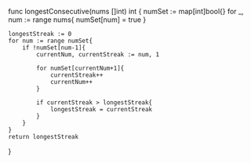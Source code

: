 func longestConsecutive(nums []int) int {
    numSet := map[int]bool{}
    for _, num := range nums{
        numSet[num] = true
    }

    longestStreak := 0
    for num := range numSet{
        if !numSet[num-1]{
            currentNum, currentStreak := num, 1

            for numSet[currentNum+1]{
                currentStreak++
                currentNum++
            }

            if currentStreak > longestStreak{
                longestStreak = currentStreak
            }
        }
    }
    return longestStreak
}